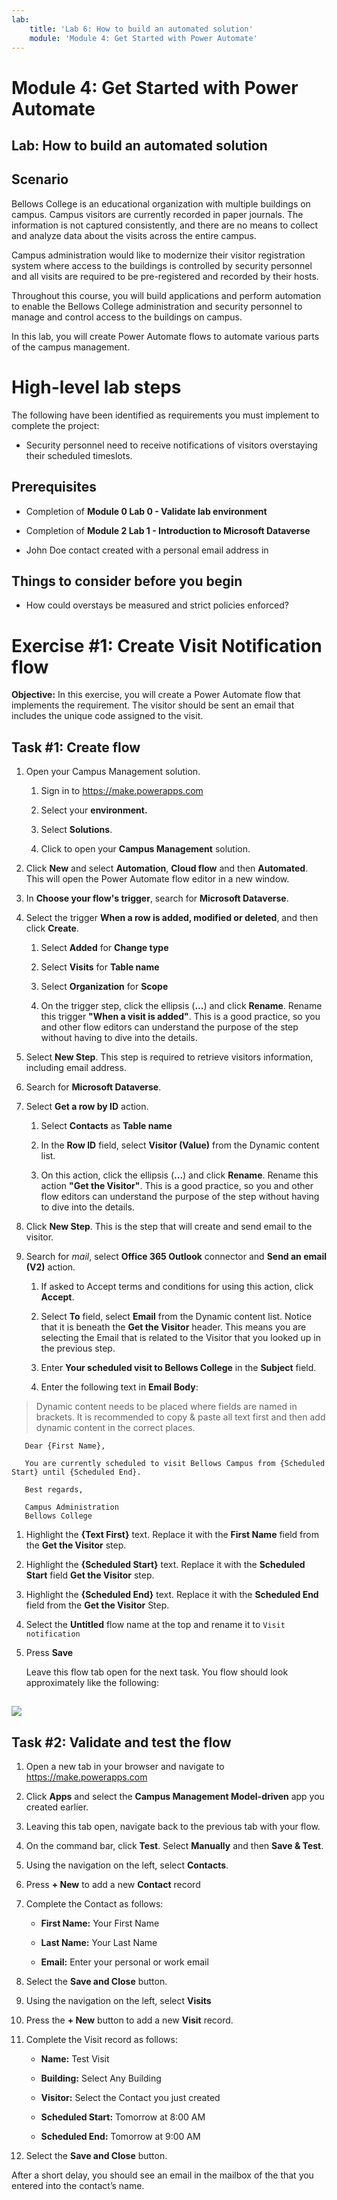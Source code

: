 ```yaml
---
lab:
    title: 'Lab 6: How to build an automated solution'
    module: 'Module 4: Get Started with Power Automate'
---
```


# Module 4: Get Started with Power Automate
## Lab: How to build an automated solution

## Scenario

Bellows College is an educational organization with multiple buildings on
campus. Campus visitors are currently recorded in paper journals. The
information is not captured consistently, and there are no means to collect and
analyze data about the visits across the entire campus.

Campus administration would like to modernize their visitor registration system
where access to the buildings is controlled by security personnel and all visits
are required to be pre-registered and recorded by their hosts.

Throughout this course, you will build applications and perform automation to
enable the Bellows College administration and security personnel to manage and
control access to the buildings on campus.

In this lab, you will create Power Automate flows to automate various parts of
the campus management.

# High-level lab steps

The following have been identified as requirements you must implement to
complete the project:

-   Security personnel need to receive notifications of visitors overstaying
    their scheduled timeslots.

## Prerequisites

-   Completion of **Module 0 Lab 0 - Validate lab environment**

-   Completion of **Module 2 Lab 1 - Introduction to Microsoft Dataverse**

-   John Doe contact created with a personal email address in

## Things to consider before you begin

-   How could overstays be measured and strict policies enforced?

# Exercise \#1: Create Visit Notification flow

**Objective:** In this exercise, you will create a Power Automate flow that
implements the requirement. The visitor should be sent an email that includes
the unique code assigned to the visit.

## Task \#1: Create flow

1.  Open your Campus Management solution.

    1.  Sign in to <https://make.powerapps.com>

    2.  Select your **environment.**

    3.  Select **Solutions**.

    4.  Click to open your **Campus Management** solution.

2.  Click **New** and select **Automation**, **Cloud flow** and then
    **Automated**. This will open the Power Automate flow editor in a new
    window.

3.  In **Choose your flow's trigger**, search for **Microsoft Dataverse**.

4.  Select the trigger **When a row is added, modified or deleted**, and then
    click **Create**.

    1.  Select **Added** for **Change type**

    2.  Select **Visits** for **Table name**

    3.  Select **Organization** for **Scope**

    4.  On the trigger step, click the ellipsis (**...**) and click **Rename**.
        Rename this trigger **"When a visit is added"**. This is a good
        practice, so you and other flow editors can understand the purpose of
        the step without having to dive into the details.

5.  Select **New Step**. This step is required to retrieve visitors information,
    including email address.

6.  Search for **Microsoft Dataverse**.

7.  Select **Get a row by ID** action.

    1.  Select **Contacts** as **Table name**

    2.  In the **Row ID** field, select **Visitor (Value)** from the Dynamic
        content list.

    3.  On this action, click the ellipsis (**...**) and click **Rename**.
        Rename this action **"Get the Visitor"**. This is a good practice, so
        you and other flow editors can understand the purpose of the step
        without having to dive into the details.

8.  Click **New Step**. This is the step that will create and send email to the
    visitor.

9.  Search for *mail*, select **Office 365 Outlook** connector and **Send an
    email (V2)** action.

    1.  If asked to Accept terms and conditions for using this action, click
        **Accept**.

    2.  Select **To** field, select **Email** from the Dynamic content list.
        Notice that it is beneath the **Get the Visitor** header. This means you
        are selecting the Email that is related to the Visitor that you looked
        up in the previous step.

    3.  Enter **Your scheduled visit to Bellows College** in the **Subject**
        field.

    4.  Enter the following text in **Email Body**:

>   Dynamic content needs to be placed where fields are named in brackets. It is
>   recommended to copy & paste all text first and then add dynamic content in
>   the correct places.

~~~~~~~~~~~~~~~~~~~~~~~~~~~~~~~~~~~~~~~~~~~~~~~~~~~~~~~~~~~~~~~~~~~~~~~~~~~~~~~~
   Dear {First Name},

   You are currently scheduled to visit Bellows Campus from {Scheduled Start} until {Scheduled End}.

   Best regards,

   Campus Administration
   Bellows College
~~~~~~~~~~~~~~~~~~~~~~~~~~~~~~~~~~~~~~~~~~~~~~~~~~~~~~~~~~~~~~~~~~~~~~~~~~~~~~~~

1.  Highlight the **{Text First}** text. Replace it with the **First Name**
    field from the **Get the Visitor** step.

2.  Highlight the **{Scheduled Start}** text. Replace it with the **Scheduled
    Start** field **Get the Visitor** step.

3.  Highlight the **{Scheduled End}** text. Replace it with the **Scheduled
    End** field from the **Get the Visitor** Step.

4.  Select the **Untitled** flow name at the top and rename it to `Visit
    notification`

5.  Press **Save**

    Leave this flow tab open for the next task. You flow should look
    approximately like the following:

## ![](media/4973f9db7b65b1232d5c78ca8aceafec.png)

## Task \#2: Validate and test the flow

1.  Open a new tab in your browser and navigate to <https://make.powerapps.com>

2.  Click **Apps** and select the **Campus Management Model-driven** app you
    created earlier.

3.  Leaving this tab open, navigate back to the previous tab with your flow.

4.  On the command bar, click **Test**. Select **Manually** and then **Save &
    Test**.

5.  Using the navigation on the left, select **Contacts**.

6.  Press **+ New** to add a new **Contact** record

7.  Complete the Contact as follows:

    -   **First Name:** Your First Name

    -   **Last Name:** Your Last Name

    -   **Email:** Enter your personal or work email

8.  Select the **Save and Close** button.

9.  Using the navigation on the left, select **Visits**

10. Press the **+ New** button to add a new **Visit** record.

11. Complete the Visit record as follows:

    -   **Name:** Test Visit

    -   **Building:** Select Any Building

    -   **Visitor:** Select the Contact you just created

    -   **Scheduled Start:** Tomorrow at 8:00 AM

    -   **Scheduled End:** Tomorrow at 9:00 AM

12. Select the **Save and Close** button.

After a short delay, you should see an email in the mailbox of the that you
entered into the contact’s name.
